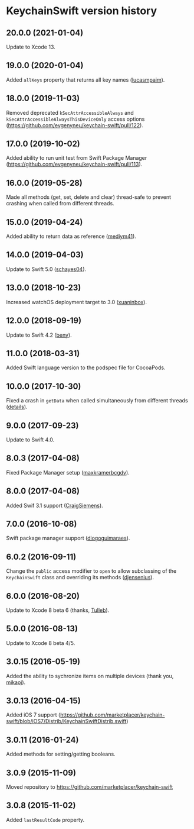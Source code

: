 # KeychainSwift version history

## 20.0.0 (2021-01-04)

Update to Xcode 13.

## 19.0.0 (2020-01-04)

Added `allKeys` property that returns all key names ([lucasmpaim](https://github.com/lucasmpaim)).


## 18.0.0 (2019-11-03)

Removed deprecated `kSecAttrAccessibleAlways` and `kSecAttrAccessibleAlwaysThisDeviceOnly` access options (https://github.com/evgenyneu/keychain-swift/pull/122).


## 17.0.0 (2019-10-02)

Added ability to run unit test from Swift Package Manager (https://github.com/evgenyneu/keychain-swift/pull/113).


## 16.0.0 (2019-05-28)

Made all methods (get, set, delete and clear) thread-safe to prevent crashing when called from different threads.


## 15.0.0 (2019-04-24)

Added ability to return data as reference ([mediym41](https://github.com/mediym41)).


## 14.0.0 (2019-04-03)

Update to Swift 5.0 ([schayes04](https://github.com/schayes04)).


## 13.0.0 (2018-10-23)

Increased watchOS deployment target to 3.0 ([xuaninbox](https://github.com/xuaninbox)).


## 12.0.0 (2018-09-19)

Update to Swift 4.2 ([beny](https://github.com/beny)).


## 11.0.0 (2018-03-31)

Added Swift language version to the podspec file for CocoaPods.


## 10.0.0 (2017-10-30)

Fixed a crash in `getData` when called simultaneously from different threads ([details](https://github.com/evgenyneu/keychain-swift/pull/68)).


## 9.0.0 (2017-09-23)

Update to Swift 4.0.

## 8.0.3 (2017-04-08)

Fixed Package Manager setup ([maxkramerbcgdv](https://github.com/maxkramerbcgdv)).

## 8.0.0 (2017-04-08)

Added Swif 3.1 support ([CraigSiemens](https://github.com/CraigSiemens)).


## 7.0.0 (2016-10-08)

Swift package manager support ([diogoguimaraes](https://github.com/diogoguimaraes)).


## 6.0.2 (2016-09-11)

Change the `public` access modifier to `open` to allow subclassing of the `KeychainSwift` class and overriding its methods ([djensenius](https://github.com/djensenius)).


## 6.0.0 (2016-08-20)

Update to Xcode 8 beta 6 (thanks, [Tulleb](https://github.com/Tulleb)).


## 5.0.0 (2016-08-13)

Update to Xcode 8 beta 4/5.


## 3.0.15 (2016-05-19)

Added the ability to sychronize items on multiple devices (thank you, [mikaoj](https://github.com/mikaoj)).


## 3.0.13 (2016-04-15)

Added iOS 7 support (https://github.com/marketplacer/keychain-swift/blob/iOS7/Distrib/KeychainSwiftDistrib.swift)


## 3.0.11 (2016-01-24)

Added methods for setting/getting booleans.


## 3.0.9 (2015-11-09)

Moved repository to https://github.com/marketplacer/keychain-swift


## 3.0.8 (2015-11-02)

Added `lastResultCode` property.
